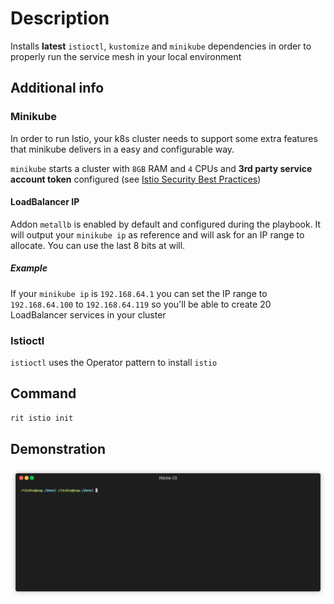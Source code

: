 # Description

Installs **latest** `istioctl`, `kustomize` and `minikube` dependencies in
order to properly run the service mesh in your local environment

## Additional info

### Minikube

In order to run Istio, your k8s cluster needs to support some extra features
that minikube delivers in a easy and configurable way.

`minikube` starts a cluster with `8GB` RAM and `4` CPUs and **3rd party service
account token** configured (see [Istio Security Best Practices](https://istio.io/latest/docs/ops/best-practices/security/))

#### LoadBalancer IP

Addon `metallb` is enabled by default and configured during the playbook.
It will output your `minikube ip` as reference and will ask for an IP range to
allocate. You can use the last 8 bits at will.

##### Example

If your `minikube ip` is `192.168.64.1` you can set the IP range to
`192.168.64.100` to `192.168.64.119` so you'll be able to create
20 LoadBalancer services in your cluster

### Istioctl

`istioctl` uses the Operator pattern to install `istio`

## Command

```bash
rit istio init
```

## Demonstration

![gif](https://github.com/ZupIT/ritchie-formulas/raw/master/istio/init/docs/istio-init.gif)
